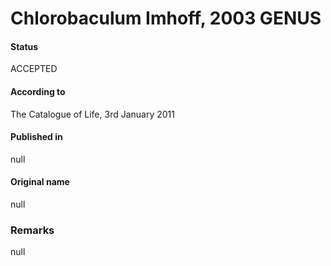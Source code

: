 # Chlorobaculum Imhoff, 2003 GENUS

#### Status
ACCEPTED

#### According to
The Catalogue of Life, 3rd January 2011

#### Published in
null

#### Original name
null

### Remarks
null